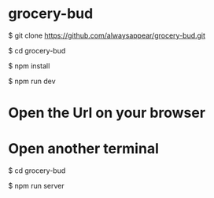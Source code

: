# grocery-bud

$ git clone https://github.com/alwaysappear/grocery-bud.git

$ cd grocery-bud

$ npm install

$ npm run dev

# Open the Url on your browser

# Open another terminal

$ cd grocery-bud

$ npm run server
